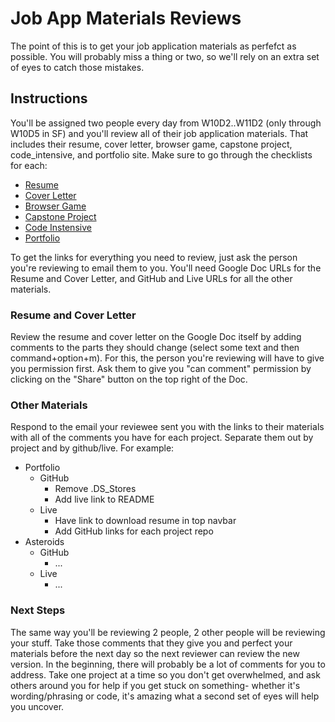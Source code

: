 # Job App Materials Reviews

The point of this is to get your job application materials as perfefct as possible. You will probably miss a thing or two, so we'll rely on an extra set of eyes to catch those mistakes.

## Instructions

You'll be assigned two people every day from W10D2..W11D2 (only through W10D5 in SF) and you'll review all of their job application materials. That includes their resume, cover letter, browser game, capstone project, code_intensive, and portfolio site. Make sure to go through the checklists for each:

* [Resume](./resume.md)
* [Cover Letter](./cover_letter.md)
* [Browser Game](./browser_game.md)
* [Capstone Project](https://github.com/appacademy/capstone-project-curriculum/blob/master/readings/capstone-checklist.md)
* [Code Instensive](./code_intensive.md)
* [Portfolio](./porfolio.md)

To get the links for everything you need to review, just ask the person you're reviewing to email them to you. You'll need Google Doc URLs for the Resume and Cover Letter, and GitHub and Live URLs for all the other materials. 

### Resume and Cover Letter

Review the resume and cover letter on the Google Doc itself by adding comments 
to the parts they should change (select some text and then command+option+m). 
For this, the person you're reviewing will have to give you permission first. 
Ask them to give you "can comment" permission by clicking on the "Share" button 
on the top right of the Doc.

### Other Materials

Respond to the email your reviewee sent you with the links to their materials with all of the comments you have for each project. Separate them out by project and by github/live. For example:

* Portfolio
  * GitHub
    * Remove .DS_Stores
    * Add live link to README
  * Live
    * Have link to download resume in top navbar
    * Add GitHub links for each project repo
* Asteroids
  * GitHub
    * ...
  * Live
    * ...

### Next Steps

The same way you'll be reviewing 2 people, 2 other people will be reviewing 
your stuff. Take those comments that they give you and perfect your materials
before the next day so the next reviewer can review the new version. In the
beginning, there will probably be a lot of comments for you to address. Take 
one project at a time so you don't get overwhelmed, and ask others around you
for help if you get stuck on something- whether it's wording/phrasing or code, 
it's amazing what a second set of eyes will help you uncover.


